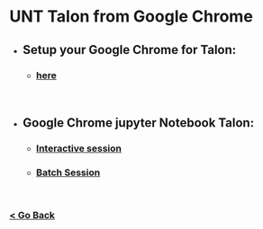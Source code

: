 # UNT Talon from Google Chrome


* ## Setup your Google Chrome for Talon:
    * ### [here](https://github.com/gmihaila/unt_hpc/blob/master/chrome_plugin/setup_google_chrome.md)

<br/>

* ## Google Chrome jupyter Notebook Talon: 
   * ### [Interactive session](https://github.com/gmihaila/unt_hpc/blob/master/jupyter_notebook/chrome_jupyter_notebook.md) 
   * ### [Batch Session]()

<br/>

### [< Go Back](https://github.com/gmihaila/unt_hpc)
